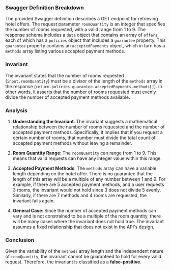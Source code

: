 ### Swagger Definition Breakdown
The provided Swagger definition describes a GET endpoint for retrieving hotel offers. The request parameter `roomQuantity` is an integer that specifies the number of rooms requested, with a valid range from 1 to 9. The response schema includes a `data` object that contains an array of `offers`, each of which has a `policies` object that includes a `guarantee` property. This `guarantee` property contains an `acceptedPayments` object, which in turn has a `methods` array listing various accepted payment methods.

### Invariant
The invariant states that the number of rooms requested (`input.roomQuantity`) must be a divisor of the length of the `methods` array in the response (`return.policies.guarantee.acceptedPayments.methods[]`). In other words, it asserts that the number of rooms requested must evenly divide the number of accepted payment methods available.

### Analysis
1. **Understanding the Invariant**: The invariant suggests a mathematical relationship between the number of rooms requested and the number of accepted payment methods. Specifically, it implies that if you request a certain number of rooms, that number must divide the total count of accepted payment methods without leaving a remainder.

2. **Room Quantity Range**: The `roomQuantity` can range from 1 to 9. This means that valid requests can have any integer value within this range.

3. **Accepted Payment Methods**: The `methods` array can have a variable length depending on the hotel offer. There is no guarantee that the length of this array will be a multiple of any number between 1 and 9. For example, if there are 5 accepted payment methods, and a user requests 3 rooms, the invariant would not hold since 3 does not divide 5 evenly. Similarly, if there are 7 methods and 4 rooms are requested, the invariant fails again.

4. **General Case**: Since the number of accepted payment methods can vary and is not constrained to be a multiple of the room quantity, there will be many cases where the invariant does not hold true. The invariant assumes a fixed relationship that does not exist in the API's design.

### Conclusion
Given the variability of the `methods` array length and the independent nature of `roomQuantity`, the invariant cannot be guaranteed to hold for every valid request. Therefore, the invariant is classified as a **false-positive**.

